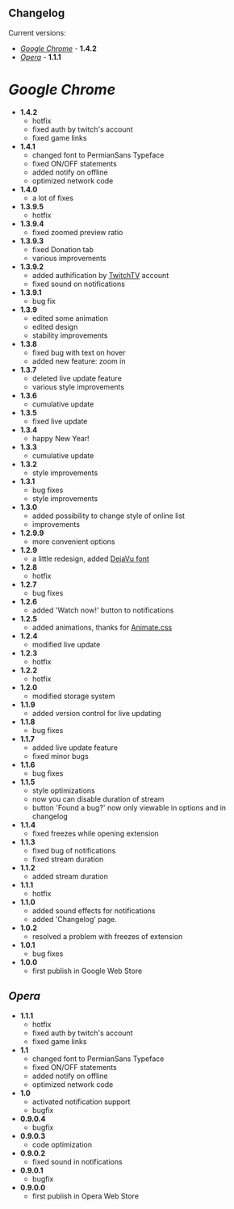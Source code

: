 ## Changelog
Current versions:
- [_Google Chrome_](#google-chrome) - **1.4.2**
- [_Opera_](#opera) - **1.1.1**

# _Google Chrome_
* **1.4.2**
	* hotfix
	* fixed auth by twitch's account
	* fixed game links
* **1.4.1**
	* changed font to PermianSans Typeface
	* fixed ON/OFF statements
	* added notify on offline
	* optimized network code
* **1.4.0**
	* a lot of fixes
* **1.3.9.5**
	* hotfix
* **1.3.9.4**
	* fixed zoomed preview ratio
* **1.3.9.3**
	* fixed Donation tab
	* various improvements
* **1.3.9.2**
	* added authification by [TwitchTV](https://www.twitch.tv) account
	* fixed sound on notifications
* **1.3.9.1**
	* bug fix
* **1.3.9**
	* edited some animation
	* edited design
	* stability improvements
* **1.3.8**
	* fixed bug with text on hover
	* added new feature: zoom in
* **1.3.7**
	* deleted live update feature
	* various style improvements
* **1.3.6**
	* cumulative update
* **1.3.5**
	* fixed live update
* **1.3.4**
	* happy New Year!
* **1.3.3**
	* cumulative update
* **1.3.2**
	* style improvements
* **1.3.1**
	* bug fixes
	* style improvements
* **1.3.0**
	* added possibility to change style of online list
	* improvements
* **1.2.9.9**
	* more convenient options
* **1.2.9**
	* a little redesign, added [DejaVu font](http://dejavu-fonts.org/)
* **1.2.8**
	* hotfix
* **1.2.7**
	* bug fixes
* **1.2.6**
	* added 'Watch now!' button to notifications
* **1.2.5**
 	* added animations, thanks for [Animate.css](http://daneden.me/animate)
* **1.2.4**
	* modified live update
* **1.2.3**
	* hotfix
* **1.2.2**
	* hotfix
* **1.2.0**
	* modified storage system
* **1.1.9**
	* added version control for live updating
* **1.1.8**
	* bug fixes
* **1.1.7**
	* added live update feature
	* fixed minor bugs
* **1.1.6**
	* bug fixes
* **1.1.5**
	* style optimizations
	* now you can disable duration of stream
	* button 'Found a bug?' now only viewable in options and in changelog
* **1.1.4**
	* fixed freezes while opening extension
* **1.1.3**
	* fixed bug of notifications
	* fixed stream duration
* **1.1.2**
 	* added stream duration
* **1.1.1**
	* hotfix
* **1.1.0**
	* added sound effects for notifications
	* added 'Changelog' page.
* **1.0.2**
 	* resolved a problem with freezes of extension
* **1.0.1**
 	* bug fixes
* **1.0.0**
 	* first publish in Google Web Store

## _Opera_
* **1.1.1**
	* hotfix
	* fixed auth by twitch's account
	* fixed game links
* **1.1**
	* changed font to PermianSans Typeface
	* fixed ON/OFF statements
	* added notify on offline
	* optimized network code
* **1.0**
	* activated notification support
	* bugfix
* **0.9.0.4**
	* bugfix
* **0.9.0.3**
	* code optimization
* **0.9.0.2**
	* fixed sound in notifications
* **0.9.0.1**
	* bugfix
* **0.9.0.0**
	* first publish in Opera Web Store
